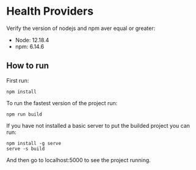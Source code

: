 # Health Providers

Verify the version of nodejs and npm aver equal or greater:
* Node: 12.18.4
* npm: 6.14.6

## How to run
First run: 
```
npm install
```
To run the fastest version of the project run: 
```
npm run build
```
If you have not installed a basic server to put the builded project you can run:
```
npm install -g serve
serve -s build
```
And then go to localhost:5000 to see the project running.

